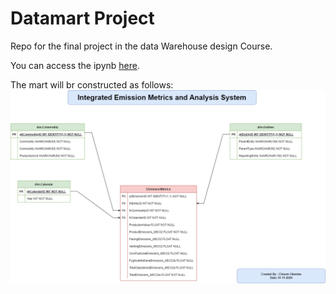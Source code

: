# Datamart Project
Repo for the final project in the data Warehouse design Course. 

You can access the ipynb [here](./Chisom_Okereke_DW_Project.ipynb). 

The mart will br constructed as follows: 
![ERD](./data/DW_ProjectERD.png)

  
